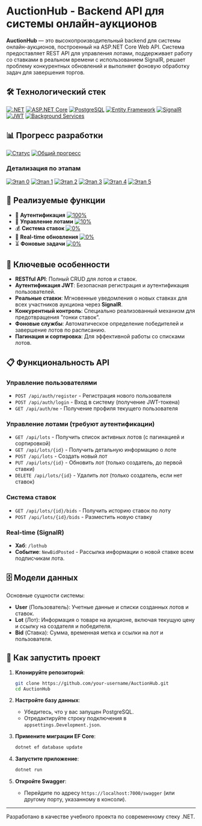 # AuctionHub - Backend API для системы онлайн-аукционов

**AuctionHub** — это высокопроизводительный backend для системы онлайн-аукционов, построенный на ASP.NET Core Web API. Система предоставляет REST API для управления лотами, поддерживает работу со ставками в реальном времени с использованием SignalR, решает проблему конкурентных обновлений и выполняет фоновую обработку задач для завершения торгов.

## 🛠 Технологический стек

[![.NET](https://img.shields.io/badge/.NET%209-512BD4?style=for-the-badge&logo=dotnet&logoColor=white)](https://dotnet.microsoft.com/)
[![ASP.NET Core](https://img.shields.io/badge/ASP.NET%20Core-512BD4?style=for-the-badge&logo=dotnet&logoColor=white)](https://learn.microsoft.com/aspnet/core/)
[![PostgreSQL](https://img.shields.io/badge/PostgreSQL-4169E1?style=for-the-badge&logo=postgresql&logoColor=white)](https://www.postgresql.org/)
[![Entity Framework](https://img.shields.io/badge/EF%20Core-512BD4?style=for-the-badge&logo=dotnet&logoColor=white)](https://learn.microsoft.com/ef/core/)
[![SignalR](https://img.shields.io/badge/SignalR-FF6F00?style=for-the-badge&logo=dotnet&logoColor=white)](https://learn.microsoft.com/aspnet/core/signalr/)
[![JWT](https://img.shields.io/badge/JWT%20Auth-black?style=for-the-badge&logo=jsonwebtokens&logoColor=white)](https://jwt.io/)
[![Background Services](https://img.shields.io/badge/Background%20Services-0052CC?style=for-the-badge&logo=dotnet&logoColor=white)](https://learn.microsoft.com/dotnet/core/extensions/workers)

## 📊 Прогресс разработки

[![Статус](https://img.shields.io/badge/🔰-активная_разработка-yellowgreen?style=for-the-badge)](https://github.com/jinxinzero7/AuctionHub)
[![Общий прогресс](https://img.shields.io/badge/общий_прогресс-25%25-yellow?style=for-the-badge)](https://github.com/jinxinzero7/AuctionHub)

### Детализация по этапам
[![Этап 0](https://img.shields.io/badge/0.Настройка_проекта-100%25-brightgreen)](https://github.com/jinxinzero7/AuctionHub)
[![Этап 1](https://img.shields.io/badge/1.CRUD_и_аутентификация-60%25-yellowgreen)](https://github.com/jinxinzero7/AuctionHub)
[![Этап 2](https://img.shields.io/badge/2.Ставки_и_конкурентность-0%25-lightgrey)](https://github.com/jinxinzero7/AuctionHub)
[![Этап 3](https://img.shields.io/badge/3.SignalR-0%25-lightgrey)](https://github.com/jinxinzero7/AuctionHub)
[![Этап 4](https://img.shields.io/badge/4.Фоновые_задачи-0%25-lightgrey)](https://github.com/jinxinzero7/AuctionHub)
[![Этап 5](https://img.shields.io/badge/5.Доработки-0%25-lightgrey)](https://github.com/jinxinzero7/AuctionHub)

## 🚩 Реализуемые функции

- 🔑 **Аутентификация** [![100%](https://img.shields.io/badge/100%25-brightgreen)](https://github.com/jinxinzero7/AuctionHub)
- 🔄 **Управление лотами** [![10%](https://img.shields.io/badge/10%25-red)](https://github.com/jinxinzero7/AuctionHub)
- 💰 **Система ставок** [![0%](https://img.shields.io/badge/0%25-lightgrey)](https://github.com/jinxinzero7/AuctionHub)
- 🚀 **Real-time обновления** [![0%](https://img.shields.io/badge/0%25-lightgrey)](https://github.com/jinxinzero7/AuctionHub)
- ⏳ **Фоновые задачи** [![0%](https://img.shields.io/badge/0%25-lightgrey)](https://github.com/jinxinzero7/AuctionHub)

## 🎯 Ключевые особенности

- **RESTful API**: Полный CRUD для лотов и ставок.
- **Аутентификация JWT**: Безопасная регистрация и аутентификация пользователей.
- **Реальные ставки**: Мгновенные уведомления о новых ставках для всех участников аукциона через **SignalR**.
- **Конкурентный контроль**: Специально реализованный механизм для предотвращения "гонки ставок".
- **Фоновые службы**: Автоматическое определение победителей и завершение лотов по расписанию.
- **Пагинация и сортировка**: Для эффективной работы со списками лотов.

## 📋 Функциональность API

### Управление пользователями
- `POST /api/auth/register` - Регистрация нового пользователя
- `POST /api/auth/login` - Вход в систему (получение JWT-токена)
- `GET /api/auth/me` - Получение профиля текущего пользователя

### Управление лотами (требуют аутентификации)
- `GET /api/lots` - Получить список активных лотов (с пагинацией и сортировкой)
- `GET /api/lots/{id}` - Получить детальную информацию о лоте
- `POST /api/lots` - Создать новый лот
- `PUT /api/lots/{id}` - Обновить лот (только создатель, до первой ставки)
- `DELETE /api/lots/{id}` - Удалить лот (только создатель, если нет ставок)

### Система ставок
- `GET /api/lots/{id}/bids` - Получить историю ставок по лоту
- `POST /api/lots/{id}/bids` - Разместить новую ставку

### Real-time (SignalR)
- **Хаб**: `/lothub`
- **Событие**: `NewBidPosted` - Рассылка информации о новой ставке всем подписчикам лота.

## 🗄 Модели данных

Основные сущности системы:
- **User** (Пользователь): Учетные данные и списки созданных лотов и ставок.
- **Lot** (Лот): Информация о товаре на аукционе, включая текущую цену и ссылку на создателя и победителя.
- **Bid** (Ставка): Сумма, временная метка и ссылки на лот и пользователя.

## 🚦 Как запустить проект

1. **Клонируйте репозиторий**:
   ```bash
   git clone https://github.com/your-username/AuctionHub.git
   cd AuctionHub
   

2. **Настройте базу данных**:
   - Убедитесь, что у вас запущен PostgreSQL.
   - Отредактируйте строку подключения в `appsettings.Development.json`.

3. **Примените миграции EF Core**:
   ```bash
   dotnet ef database update
   ```

4. **Запустите приложение**:
   ```bash
   dotnet run
   ```

5. **Откройте Swagger**:
   - Перейдите по адресу `https://localhost:7000/swagger` (или другому порту, указанному в консоли).

---
Разработано в качестве учебного проекта по современному стеку .NET.
